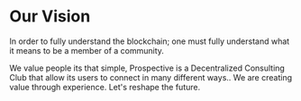 # Our Vision 
In order to fully understand the blockchain; one must fully understand what it means to be a member of a community.

We value people its that simple, Prospective is a Decentralized Consulting Club that allow its users to connect in many different ways.. We are creating value through experience. Let's reshape the future.  
